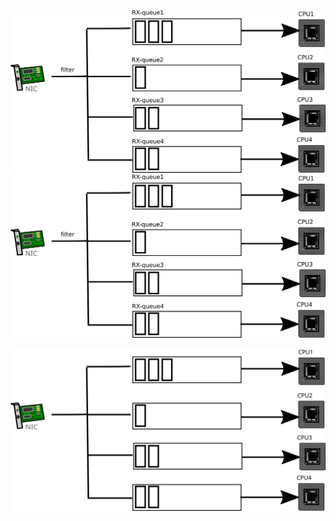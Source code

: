 <img src="https://github.com/tsuyopon/memo/blob/master/Network/_svg/rss.png">
<img src="_svg/rss.png">

![$B%(%S%U%i%$%H%i%$%"%s%0%k(B](_svg/rss.svg)

<div style="width:32px; height:32px; background-image:url(_svg/rss.svg); background-size:100%;"></div>

<object type="image/svg+xml" data="_svg/rss.svg" width="256" height="256"></object>
